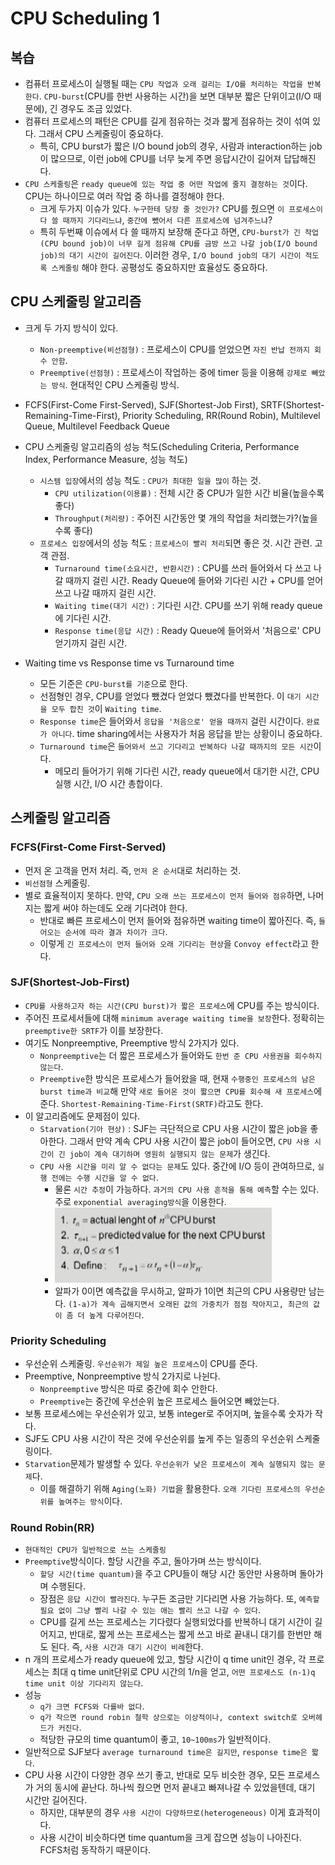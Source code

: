 # CPU Scheduling 1

## 복습

-   컴퓨터 프로세스이 실행될 때는 `CPU 작업과 오래 걸리는 I/O를 처리하는 작업을 반복한다`. `CPU-burst`(CPU를 한번 사용하는 시간)을 보면 대부분 짧은 단위이고(I/O 때문에), 긴 경우도 조금 있었다.
-   컴퓨터 프로세스의 패턴은 CPU를 길게 점유하는 것과 짧게 점유하는 것이 섞여 있다. 그래서 CPU 스케줄링이 중요하다.
    -   특히, CPU burst가 짧은 I/O bound job의 경우, 사람과 interaction하는 job이 많으므로, 이런 job에 CPU를 너무 늦게 주면 응답시간이 길어져 답답해진다.
-   `CPU 스케줄링`은 `ready queue에 있는 작업 중 어떤 작업에 줄지 결정하는 것`이다. CPU는 하나이므로 여러 작업 중 하나를 결정해야 한다.
    -   크게 두가지 이슈가 있다. `누구한테 당장 줄 것인가?` CPU를 줬으면 `이 프로세스이 다 쓸 때까지 기다리느냐`, `중간에 뺐어서 다른 프로세스에 넘겨주느냐`?
    -   특히 두번째 이슈에서 다 쓸 때까지 보장해 준다고 하면, `CPU-burst가 긴 작업(CPU bound job)이 너무 길게 점유해 CPU를 금방 쓰고 나갈 job(I/O bound job)의 대기 시간이 길어진다`. 이러한 경우, `I/O bound job의 대기 시간이 적도록 스케줄링` 해야 한다. 공평성도 중요하지만 효율성도 중요하다.

## CPU 스케줄링 알고리즘

-   크게 두 가지 방식이 있다.
    -   `Non-preemptive(비선점형)` : 프로세스이 CPU를 얻었으면 `자진 반납 전까지 회수 안함`.
    -   `Preemptive(선점형)` : 프로세스이 작업하는 중에 timer 등을 이용해 `강제로 빼았는 방식`. 현대적인 CPU 스케줄링 방식.
-   FCFS(First-Come First-Served), SJF(Shortest-Job First), SRTF(Shortest-Remaining-Time-First), Priority Scheduling, RR(Round Robin), Multilevel Queue, Multilevel Feedback Queue
-   CPU 스케줄링 알고리즘의 성능 척도(Scheduling Criteria, Performance Index, Performance Measure, 성능 척도)
    -   `시스템 입장`에서의 성능 척도 : `CPU가 최대한 일을 많이` 하는 것.
        -   `CPU utilization(이용률)` : 전체 시간 중 CPU가 일한 시간 비율(높을수록 좋다)
        -   `Throughput(처리량)` : 주어진 시간동안 몇 개의 작업을 처리했는가?(높을수록 좋다)
    -   `프로세스 입장`에서의 성능 척도 : `프로세스이 빨리 처리`되면 좋은 것. 시간 관련. 고객 관점.
        -   `Turnaround time(소요시간, 반환시간)` : CPU를 쓰러 들어와서 다 쓰고 나갈 때까지 걸린 시간. Ready Queue에 들어와 기다린 시간 + CPU를 얻어 쓰고 나갈 때까지 걸린 시간.
        -   `Waiting time(대기 시간)` : 기다린 시간. CPU를 쓰기 위해 ready queue에 기다린 시간.
        -   `Response time(응답 시간)` : Ready Queue에 들어와서 '처음으로' CPU 얻기까지 걸린 시간.
-   Waiting time vs Response time vs Turnaround time

    -   모든 기준은 `CPU-burst를 기준`으로 한다.
    -   선점형인 경우, CPU를 얻었다 뺐겼다 얻었다 뺐겼다를 반복한다. 이 `대기 시간을 모두 합친 것`이 `Waiting time`.
    -   `Response time`은 들어와서 `응답을 '처음으로' 얻을 때까지` 걸린 시간이다. `완료가 아니다`. time sharing에서는 사용자가 처음 응답을 받는 상황이니 중요하다.
    -   `Turnaround time`은 `들어와서 쓰고 기다리고 반복하다 나갈 때까지의 모든 시간`이다.
        -   메모리 들어가기 위해 기다린 시간, ready queue에서 대기한 시간, CPU 실행 시간, I/O 시간 총합이다.

## 스케줄링 알고리즘

### FCFS(First-Come First-Served)

-   먼저 온 고객을 먼저 처리. 즉, `먼저 온 순서`대로 처리하는 것.
-   `비선점형` 스케줄링.
-   별로 효율적이지 못하다. 만약, `CPU 오래 쓰는 프로세스이 먼저 들어와 점유`하면, 나머지는 짧게 써야 하는데도 오래 기다려야 한다.
    -   반대로 빠른 프로세스이 먼저 들어와 점유하면 waiting time이 짧아진다. 즉, `들어오는 순서에 따라 결과 차이가 크다`.
    -   이렇게 `긴 프로세스이 먼저 들어와 오래 기다리는 현상`을 `Convoy effect`라고 한다.

### SJF(Shortest-Job-First)

-   `CPU를 사용하고자 하는 시간(CPU burst)가 짧은 프로세스`에 CPU를 주는 방식이다.
-   주어진 프로세서들에 대해 `minimum average waiting time을 보장`한다. 정확히는 `preemptive한 SRTF`가 이를 보장한다.
-   여기도 Nonpreemptive, Preemptive 방식 2가지가 있다.
    -   `Nonpreemptive`는 더 짧은 프로세스가 들어와도 `한번 준 CPU 사용권을 회수하지 않는다`.
    -   `Preemptive`한 방식은 프로세스가 들어왔을 때, 현재 `수행중인 프로세스의 남은 burst time과 비교`해 만약 `새로 들어온 것이 짧으면 CPU를 회수해 새 프로세스`에 준다. `Shortest-Remaining-Time-First(SRTF)`라고도 한다.
-   이 알고리즘에도 문제점이 있다.
    -   `Starvation(기아 현상)` : SJF는 극단적으로 CPU 사용 시간이 짧은 job을 좋아한다. 그래서 만약 계속 CPU 사용 시간이 짧은 job이 들어오면, `CPU 사용 시간이 긴 job이 계속 대기하며 영원히 실행되지 않는 문제`가 생긴다.
    -   `CPU 사용 시간을 미리 알 수 없다는 문제`도 있다. 중간에 I/O 등이 관여하므로, `실행 전에는 수행 시간을 알 수 없다`.
        -   물론 `시간 추정`이 가능하다. `과거의 CPU 사용 흔적을 통해 예측`할 수는 있다. 주로 `exponential averaging방식`을 이용한다.
        -   ![exponential_averaging](./assets/exponential_avg.png)
        -   알파가 0이면 예측값을 무시하고, 알파가 1이면 최근의 CPU 사용량만 남는다. `(1-a)가 계속 곱해지면서 오래된 값의 가중치가 점점 작아지고, 최근의 값이 좀 더 높게 다루어진다`.

### Priority Scheduling

-   우선순위 스케줄링. `우선순위가 제일 높은 프로세스`이 CPU를 준다.
-   Preemptive, Nonpreemptive 방식 2가지로 나뉜다.
    -   `Nonpreemptive` 방식은 따로 중간에 회수 안한다.
    -   `Preemptive`는 중간에 우선순위 높은 프로세스 들어오면 빼았는다.
-   보통 프로세스에는 우선순위가 있고, 보통 integer로 주어지며, 높을수록 숫자가 작다.
-   SJF도 CPU 사용 시간이 작은 것에 우선순위를 높게 주는 일종의 우선순위 스케줄링이다.
-   `Starvation`문제가 발생할 수 있다. `우선순위가 낮은 프로세스이 계속 실행되지 않는 문제`다.
    -   이를 해결하기 위해 `Aging(노화) 기법`을 활용한다. `오래 기다린 프로세스의 우선순위를 높여주는 방식`이다.

### Round Robin(RR)

-   `현대적인 CPU가 일반적으로 쓰는 스케줄링`
-   `Preemptive`방식이다. 할당 시간을 주고, 돌아가며 쓰는 방식이다.
    -   `할당 시간(time quantum)`을 주고 CPU들이 해당 시간 동안만 사용하며 돌아가며 수행된다.
    -   장점은 `응답 시간이 빨라진다`. 누구든 조금만 기다리면 사용 가능하다. 또, `예측할 필요 없이 그냥 빨리 나갈 수 있는 애는 빨리 쓰고 나갈 수 있다`.
    -   CPU를 길게 쓰는 프로세스는 기다렸다 실행되었다를 반복하니 대기 시간이 길어지고, 반대로, 짧게 쓰는 프로세스는 짧게 쓰고 바로 끝내니 대기를 한번만 해도 된다. 즉, `사용 시간과 대기 시간이 비례`한다.
-   n 개의 프로세스가 ready queue에 있고, 할당 시간이 q time unit인 경우, 각 프로세스는 최대 q time unit단위로 CPU 시간의 1/n을 얻고, `어떤 프로세스도 (n-1)q time unit 이상 기다리지 않는다`.
-   성능
    -   `q가 크면 FCFS와 다를바 없다`.
    -   `q가 작으면 round robin 철학 상으로는 이상적이나, context switch로 오버헤드가 커진다`.
    -   적당한 규모의 time quantum이 좋고, `10~100ms`가 일반적이다.
-   일반적으로 SJF보다 `average turnaround time은 길지만`, `response time은 짧다`.
-   CPU 사용 시간이 다양한 경우 쓰기 좋고, 반대로 모두 비슷한 경우, 모든 프로세스가 거의 동시에 끝난다. 하나씩 줬으면 먼저 끝내고 빠져나갈 수 있었을텐데, 대기 시간만 길어진다.
    -   하지만, 대부분의 경우 `사용 시간이 다양하므로(heterogeneous)` 이게 효과적이다.
    -   사용 시간이 비슷하다면 time quantum을 크게 잡으면 성능이 나아진다. FCFS처럼 동작하기 때문이다.

